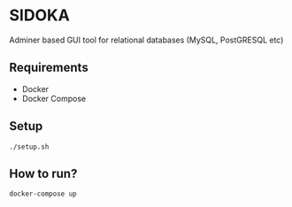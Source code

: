# SIDOKA

Adminer based GUI tool for relational databases (MySQL, PostGRESQL etc)

## Requirements

- Docker
- Docker Compose

## Setup

`./setup.sh`

## How to run?

`docker-compose up`